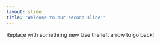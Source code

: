 ```yaml
---
layout: slide
title: "Welcome to our second slide!"
---
```

Replace with somethimg new
Use the left arrow to go back!
